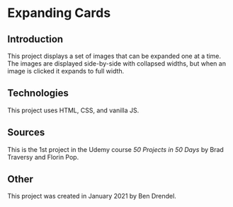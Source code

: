 # Expanding Cards

## Introduction
This project displays a set of images that can be expanded one at a time.  The images are displayed side-by-side with collapsed widths,  but when an image is clicked it expands to full width.

## Technologies
This project uses HTML, CSS, and vanilla JS.

## Sources
This is the 1st project in the Udemy course *50 Projects in 50 Days* by Brad Traversy and Florin Pop.

## Other
This project was created in January 2021 by Ben Drendel.